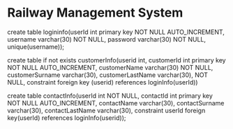 # Railway Management System

create table logininfo(userId int primary key NOT NULL AUTO_INCREMENT, username varchar(30) NOT NULL,
password varchar(30) NOT NULL, unique(username));

create table if not exists customerInfo(userid int, customerId int primary key NOT NULL AUTO_INCREMENT,
customerName varchar(30) NOT NULL, customerSurname varchar(30), customerLastName varchar(30),
NOT NULL, constraint foreign key (userid) references loginInfo(userId))

create table contactInfo(userId int NOT NULL, contactId int primary key NOT NULL
AUTO_INCREMENT, contactName varchar(30), contactSurname varchar(30),
contactLastName varchar(30), constraint userId foreign key(userId) references loginInfo(userid));
